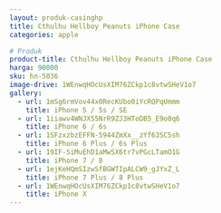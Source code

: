 ```yaml
---
layout: produk-casinghp
title: Cthulhu Hellboy Peanuts iPhone Case
categories: apple

# Produk
product-title: Cthulhu Hellboy Peanuts iPhone Case
harga: 90000
sku: hn-5036
image-drive: 1WEnwqHOcUsXIM76ZCkp1c8vtwSHeV1o7
gallery:
  - url: 1mSg6rmVov44x0RecKUbo0iYcRQPqUmmm
    title: iPhone 5 / 5s / SE
  - url: 1iiawv4WNJXS5NrR9ZJ3HToDB5_E9o0q6
    title: iPhone 6 / 6s
  - url: 1SFzxzbzEFFN-5944ZmXx__zYf63SC5sh
    title: iPhone 6 Plus / 6s Plus
  - url: 19IF-SiMuEhD1aMwSX6tr7vPGcLTamO1G
    title: iPhone 7 / 8
  - url: 1ejKeHQmSIzwSfBGWTIpALCW9_gJYxZ_L
    title: iPhone 7 Plus / 8 Plus
  - url: 1WEnwqHOcUsXIM76ZCkp1c8vtwSHeV1o7
    title: iPhone X
---
```

